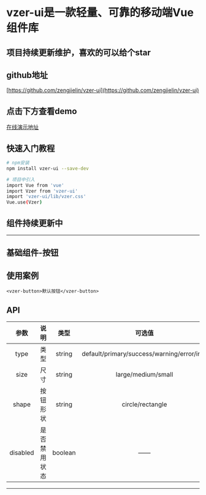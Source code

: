 # vzer-ui是一款轻量、可靠的移动端Vue组件库

## 项目持续更新维护，喜欢的可以给个star

## github地址
[https://github.com/zengjielin/vzer-ui](https://github.com/zengjielin/vzer-ui)

## 点击下方查看demo
[在线演示地址](https://zengjielin.github.io/vzer-ui/dist/#/)

## 快速入门教程

``` bash
# npm安装
npm install vzer-ui --save-dev

# 项目中引入
import Vue from 'vue'
import Vzer from 'vzer-ui'
import 'vzer-ui/lib/vzer.css'
Vue.use(Vzer)

```

## 组件持续更新中

---

## 基础组件-按钮
## 使用案例
```
<vzer-button>默认按钮</vzer-button>
```
## API
参数|说明|类型|可选值|默认值
:--:|:--:|:--:|:--:|:--:
type|类型|string|default/primary/success/warning/error/info|default
size|尺寸|string|large/medium/small|——
shape|按钮形状|string|circle/rectangle|——
disabled|是否禁用状态|boolean|——|false
---



